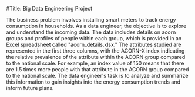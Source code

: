 #Title: Big Data Engineering Project

The business problem involves installing smart meters to track energy consumption in households. As a data engineer, the objective is to explore and understand the incoming data. The data includes details on acorn groups and profiles of people within each group, which is provided in an Excel spreadsheet called "acorn_details.xlsx." The attributes studied are represented in the first three columns, with the ACORN-X index indicating the relative prevalence of the attribute within the ACORN group compared to the national scale. For example, an index value of 150 means that there are 1.5 times more people with that attribute in the ACORN group compared to the national scale. The data engineer's task is to analyze and summarize this information to gain insights into the energy consumption trends and inform future plans.
